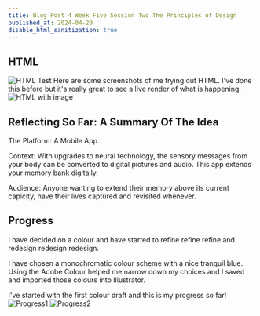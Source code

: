 ```yaml
---
title: Blog Post 4 Week Five Session Two The Principles of Design
published_at: 2024-04-20
disable_html_sanitization: true
---
```

## HTML
![HTML Test](/w05s2/html-test.PNG)
Here are some screenshots of me trying out HTML.
I've done this before but it's really great to see a live render of what is happening.
![HTML with image](/w05s2/html-image.PNG)

## Reflecting So Far: A Summary Of The Idea
The Platform: A Mobile App.

Context: With upgrades to neural technology, the sensory messages from your body can be converted to digital pictures and audio. This app extends your memory bank digitally.

Audience: Anyone wanting to extend their memory above its current capicity, have their lives captured and revisited whenever.


## Progress
I have decided on a colour and have started to refine refine refine and redesign redesign redesign.

I have chosen a monochromatic colour scheme with a nice tranquil blue. Using the Adobe Colour helped me narrow down my choices and I saved and imported those colours into Illustrator. 

I've started with the first colour draft and this is my progress so far!
![Progress1](/w05s2/icon-prog.PNG)
![Progress2](/w05s2/lightbulbs.PNG)

